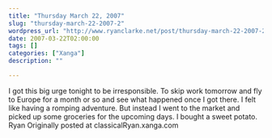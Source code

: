 ```yaml
---
title: "Thursday March 22, 2007"
slug: "thursday-march-22-2007-2"
wordpress_url: "http://www.ryanclarke.net/post/thursday-march-22-2007-2/"
date: 2007-03-22T02:00:00
tags: []
categories: ["Xanga"]
description: ""

---
```


I got this big urge tonight to be irresponsible. To skip work tomorrow and fly to Europe for a month or so and see what happened once I got there. I felt like having a romping adventure. But instead I went to the market and picked up some groceries for the upcoming days. I bought a sweet potato.
Ryan
Originally posted at classicalRyan.xanga.com
